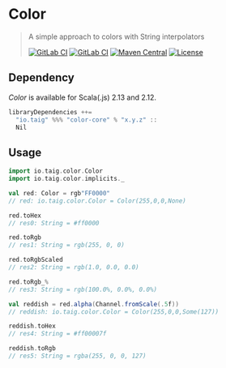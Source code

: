 # Color

> A simple approach to colors with String interpolators
>
>[![GitLab CI](https://gitlab.com/taig-github/color/badges/master/build.svg?style=flat-square)](https://gitlab.com/taig-github/color/pipelines)
 [![GitLab CI](https://gitlab.com/taig-github/color/badges/master/coverage.svg?style=flat-square)](https://color.taig.io/coverage)
 [![Maven Central](https://img.shields.io/maven-central/v/io.taig/color_2.13.svg?style=flat-square)](https://search.maven.org/search?q=g:io.taig%20AND%20a:color)
 [![License](https://img.shields.io/github/license/taig/color?style=flat-square)](LICENSE)

## Dependency

_Color_ is available for Scala(.js) 2.13 and 2.12.

```scala
libraryDependencies ++=
  "io.taig" %%% "color-core" % "x.y.z" ::
  Nil
```

## Usage

```scala
import io.taig.color.Color
import io.taig.color.implicits._

val red: Color = rgb"FF0000"
// red: io.taig.color.Color = Color(255,0,0,None)

red.toHex
// res0: String = #ff0000

red.toRgb
// res1: String = rgb(255, 0, 0)

red.toRgbScaled
// res2: String = rgb(1.0, 0.0, 0.0)

red.toRgb_%
// res3: String = rgb(100.0%, 0.0%, 0.0%)

val reddish = red.alpha(Channel.fromScale(.5f))
// reddish: io.taig.color.Color = Color(255,0,0,Some(127))

reddish.toHex
// res4: String = #ff00007f

reddish.toRgb
// res5: String = rgba(255, 0, 0, 127)
```